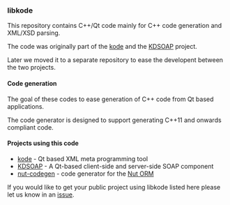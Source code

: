 ### libkode

This repository contains C++/Qt code mainly for C++ code generation and XML/XSD parsing.

The code was originally part of the [kode](https://github.com/cornelius/kode) and the [KDSOAP](https://github.com/KDAB/KDSoap) project.

Later we moved it to a separate repository to ease the developent between the two projects.

#### Code generation

The goal of these codes to ease generation of C++ code from Qt based applications.

The code generator is designed to support generating C++11 and onwards compliant code.

#### Projects using this code

* [kode](https://github.com/cornelius/kode) - Qt based XML meta programming tool
* [KDSOAP](https://github.com/KDAB/KDSoap) - A Qt-based client-side and server-side SOAP component 
* [nut-codegen](https://github.com/martonmiklos/nut_codegen) - code generator for the [Nut ORM](https://github.com/HamedMasafi/Nut)

If you would like to get your public project using libkode listed here please let us know in an [issue](https://github.com/cornelius/libkode/issues).
